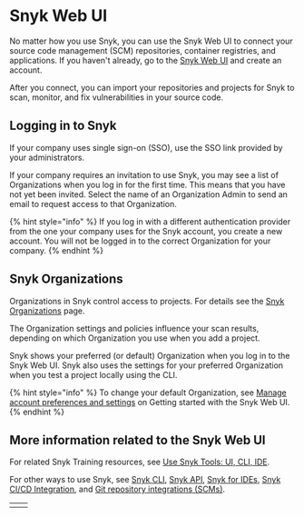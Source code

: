 # Snyk Web UI

No matter how you use Snyk, you can use the Snyk Web UI to connect your source code management (SCM) repositories, container registries, and applications. If you haven't already, go to the [Snyk Web UI](https://app.snyk.io/login) and create an account.

After you connect, you can import your repositories and projects for Snyk to scan, monitor, and fix vulnerabilities in your source code.

## Logging in to Snyk

If your company uses single sign-on (SSO), use the SSO link provided by your administrators.

If your company requires an invitation to use Snyk, you may see a list of Organizations when you log in for the first time. This means that you have not yet been invited. Select the name of an Organization Admin to send an email to request access to that Organization.

{% hint style="info" %}
If you log in with a different authentication provider from the one your company uses for the Snyk account, you create a new account. You will not be logged in to the correct Organization for your company.
{% endhint %}

## Snyk Organizations

Organizations in Snyk control access to projects. For details see the [Snyk Organizations](../features/user-and-group-management/managing-groups-and-organizations/whats-a-snyk-organization.md) page.

The Organization settings and policies influence your scan results, depending on which Organization you use when you add a project.

Snyk shows your preferred (or default) Organization when you log in to the Snyk Web UI. Snyk also uses the settings for your preferred Organization when you test a project locally using the CLI.

{% hint style="info" %}
To change your default Organization, see [Manage account preferences and settings](https://docs.snyk.io/snyk-web-ui/getting-started-with-the-snyk-web-ui#manage-account-preferences-and-settings) on Getting started with the Snyk Web UI.
{% endhint %}

## More information related to the Snyk Web UI

For related Snyk Training resources, see [Use Snyk Tools: UI, CLI, IDE](https://training.snyk.io/learn/learning-path/snyk-tools).

For other ways to use Snyk, see [Snyk CLI](../snyk-cli/), [Snyk API](../snyk-api-info/), [Snyk for IDEs](../ide-tools/), [Snyk CI/CD Integration](../integrations/ci-cd-integrations/), and [Git repository integrations (SCMs)](../integrations/git-repository-scm-integrations/).





|   |   |
| - | - |
|   |   |

